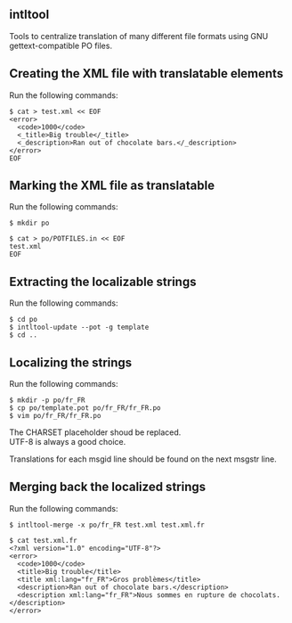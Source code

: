 intltool
--------
Tools to centralize translation of many different file formats using GNU gettext-compatible PO files.

Creating the XML file with translatable elements
------------------------------------------------
Run the following commands:

    $ cat > test.xml << EOF
    <error>
      <code>1000</code>
      <_title>Big trouble</_title>
      <_description>Ran out of chocolate bars.</_description>
    </error>
    EOF

Marking the XML file as translatable
------------------------------------
Run the following commands:

    $ mkdir po

    $ cat > po/POTFILES.in << EOF
    test.xml
    EOF

Extracting the localizable strings
----------------------------------
Run the following commands:

    $ cd po
    $ intltool-update --pot -g template
    $ cd ..

Localizing the strings
----------------------
Run the following commands:

    $ mkdir -p po/fr_FR
    $ cp po/template.pot po/fr_FR/fr_FR.po
    $ vim po/fr_FR/fr_FR.po

The CHARSET placeholder shoud be replaced.  
UTF-8 is always a good choice.

Translations for each msgid line should be found on the next msgstr line.

Merging back the localized strings
----------------------------------
Run the following commands:

    $ intltool-merge -x po/fr_FR test.xml test.xml.fr

    $ cat test.xml.fr
    <?xml version="1.0" encoding="UTF-8"?>
    <error>
      <code>1000</code>
      <title>Big trouble</title>
      <title xml:lang="fr_FR">Gros problèmes</title>
      <description>Ran out of chocolate bars.</description>
      <description xml:lang="fr_FR">Nous sommes en rupture de chocolats.</description>
    </error>
